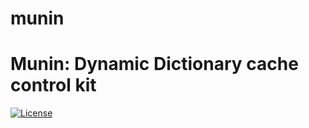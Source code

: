 # munin

# Munin: Dynamic Dictionary cache control kit

[![License](https://img.shields.io/badge/license-Apache%202-4EB1BA.svg)](https://www.apache.org/licenses/LICENSE-2.0.html)

